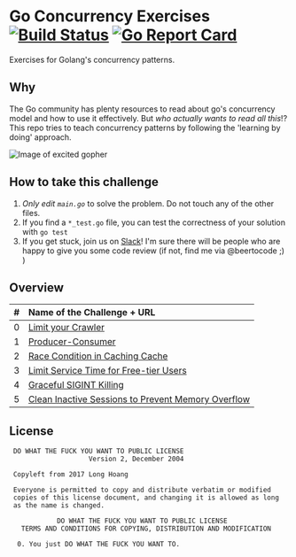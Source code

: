 # Go Concurrency Exercises [![Build Status](https://travis-ci.org/mindworker/go-concurrency-exercises.svg?branch=master)](https://travis-ci.org/mindworker/go-concurrency-exercises) [![Go Report Card](https://goreportcard.com/badge/github.com/mindworker/go-concurrency-exercises)](https://goreportcard.com/report/github.com/mindworker/go-concurrency-exercises)
Exercises for Golang's concurrency patterns.

## Why
The Go community has plenty resources to read about go's concurrency model and how to use it effectively. But *who actually wants to read all this*!? This repo tries to teach concurrency patterns by following the 'learning by doing' approach.

![Image of excited gopher](https://golang.org/doc/gopher/pkg.png)

## How to take this challenge
1. *Only edit `main.go`* to solve the problem. Do not touch any of the other files.
2. If you find a `*_test.go` file, you can test the correctness of your solution with `go test`
3. If you get stuck, join us on [Slack](https://gophersinvite.herokuapp.com/)! I'm sure there will be people who are happy to give you some code review (if not, find me via @beertocode ;) )

## Overview
| # | Name of the Challenge + URL           | 
| - |:-------------|
| 0 | [Limit your Crawler](https://github.com/mindworker/go-concurrency-exercises/tree/master/0-limit-crawler) |
| 1 | [Producer-Consumer](https://github.com/mindworker/go-concurrency-exercises/tree/master/1-producer-consumer)  |
| 2 | [Race Condition in Caching Cache](https://github.com/mindworker/go-concurrency-exercises/tree/master/2-race-in-cache#race-condition-in-caching-szenario)  |
| 3 | [Limit Service Time for Free-tier Users](https://github.com/mindworker/go-concurrency-exercises/tree/master/3-limit-service-time)  |
| 4 | [Graceful SIGINT Killing](https://github.com/mindworker/go-concurrency-exercises/tree/master/4-graceful-sigint)  |
| 5 | [Clean Inactive Sessions to Prevent Memory Overflow](https://github.com/mindworker/go-concurrency-exercises/tree/master/5-session-cleaner)  |

## License

```
 DO WHAT THE FUCK YOU WANT TO PUBLIC LICENSE 
                    Version 2, December 2004 

 Copyleft from 2017 Long Hoang

 Everyone is permitted to copy and distribute verbatim or modified 
 copies of this license document, and changing it is allowed as long 
 as the name is changed.

            DO WHAT THE FUCK YOU WANT TO PUBLIC LICENSE 
   TERMS AND CONDITIONS FOR COPYING, DISTRIBUTION AND MODIFICATION 

  0. You just DO WHAT THE FUCK YOU WANT TO.
```